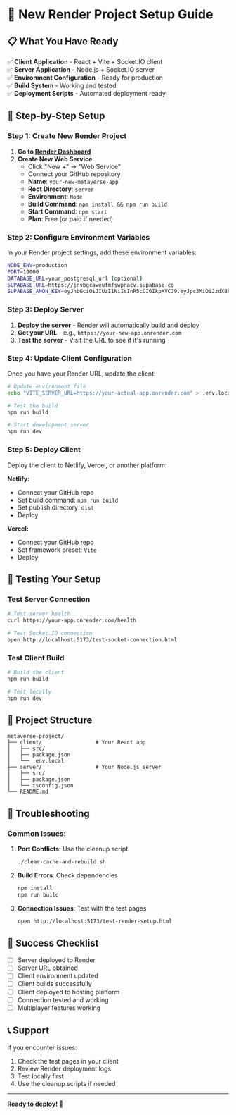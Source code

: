 # 🚀 New Render Project Setup Guide

## 📋 **What You Have Ready**

✅ **Client Application** - React + Vite + Socket.IO client  
✅ **Server Application** - Node.js + Socket.IO server  
✅ **Environment Configuration** - Ready for production  
✅ **Build System** - Working and tested  
✅ **Deployment Scripts** - Automated deployment ready  

## 🎯 **Step-by-Step Setup**

### **Step 1: Create New Render Project**

1. **Go to [Render Dashboard](https://dashboard.render.com)**
2. **Create New Web Service**:
   - Click "New +" → "Web Service"
   - Connect your GitHub repository
   - **Name**: `your-new-metaverse-app`
   - **Root Directory**: `server`
   - **Environment**: `Node`
   - **Build Command**: `npm install && npm run build`
   - **Start Command**: `npm start`
   - **Plan**: Free (or paid if needed)

### **Step 2: Configure Environment Variables**

In your Render project settings, add these environment variables:

```bash
NODE_ENV=production
PORT=10000
DATABASE_URL=your_postgresql_url (optional)
SUPABASE_URL=https://jnvbqcaweufmfswpnacv.supabase.co
SUPABASE_ANON_KEY=eyJhbGciOiJIUzI1NiIsInR5cCI6IkpXVCJ9.eyJpc3MiOiJzdXBhYmFzZSIsInJlZiI6ImpudmJxY2F3ZXVmbWZzd3BuYWN2Iiwicm9sZSI6ImFub24iLCJpYXQiOjE3NTE0ODk0MDMsImV4cCI6MjA2NzA2NTQwM30.8ayePMQr6ISfYWqkrjHDY7d1CKroVOQONCl6Ge2ApE4
```

### **Step 3: Deploy Server**

1. **Deploy the server** - Render will automatically build and deploy
2. **Get your URL** - e.g., `https://your-new-app.onrender.com`
3. **Test the server** - Visit the URL to see if it's running

### **Step 4: Update Client Configuration**

Once you have your Render URL, update the client:

```bash
# Update environment file
echo "VITE_SERVER_URL=https://your-actual-app.onrender.com" > .env.local

# Test the build
npm run build

# Start development server
npm run dev
```

### **Step 5: Deploy Client**

Deploy the client to Netlify, Vercel, or another platform:

**Netlify:**
- Connect your GitHub repo
- Set build command: `npm run build`
- Set publish directory: `dist`
- Deploy

**Vercel:**
- Connect your GitHub repo
- Set framework preset: `Vite`
- Deploy

## 🔧 **Testing Your Setup**

### **Test Server Connection**
```bash
# Test server health
curl https://your-app.onrender.com/health

# Test Socket.IO connection
open http://localhost:5173/test-socket-connection.html
```

### **Test Client Build**
```bash
# Build the client
npm run build

# Test locally
npm run dev
```

## 📁 **Project Structure**

```
metaverse-project/
├── client/                 # Your React app
│   ├── src/
│   ├── package.json
│   └── .env.local
├── server/                 # Your Node.js server
│   ├── src/
│   ├── package.json
│   └── tsconfig.json
└── README.md
```

## 🚨 **Troubleshooting**

### **Common Issues:**

1. **Port Conflicts**: Use the cleanup script
   ```bash
   ./clear-cache-and-rebuild.sh
   ```

2. **Build Errors**: Check dependencies
   ```bash
   npm install
   npm run build
   ```

3. **Connection Issues**: Test with the test pages
   ```bash
   open http://localhost:5173/test-render-setup.html
   ```

## 🎉 **Success Checklist**

- [ ] Server deployed to Render
- [ ] Server URL obtained
- [ ] Client environment updated
- [ ] Client builds successfully
- [ ] Client deployed to hosting platform
- [ ] Connection tested and working
- [ ] Multiplayer features working

## 📞 **Support**

If you encounter issues:
1. Check the test pages in your client
2. Review Render deployment logs
3. Test locally first
4. Use the cleanup scripts if needed

---

**Ready to deploy! 🚀** 